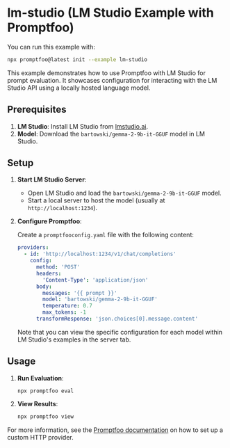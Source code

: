 # lm-studio (LM Studio Example with Promptfoo)

You can run this example with:

```bash
npx promptfoo@latest init --example lm-studio
```

This example demonstrates how to use Promptfoo with LM Studio for prompt evaluation. It showcases configuration for interacting with the LM Studio API using a locally hosted language model.

## Prerequisites

1. **LM Studio**: Install LM Studio from [lmstudio.ai](https://lmstudio.ai/).
2. **Model**: Download the `bartowski/gemma-2-9b-it-GGUF` model in LM Studio.

## Setup

1. **Start LM Studio Server**:

   - Open LM Studio and load the `bartowski/gemma-2-9b-it-GGUF` model.
   - Start a local server to host the model (usually at `http://localhost:1234`).

2. **Configure Promptfoo**:

   Create a `promptfooconfig.yaml` file with the following content:

   ```yaml
   providers:
     - id: 'http://localhost:1234/v1/chat/completions'
       config:
         method: 'POST'
         headers:
           'Content-Type': 'application/json'
         body:
           messages: '{{ prompt }}'
           model: 'bartowski/gemma-2-9b-it-GGUF'
           temperature: 0.7
           max_tokens: -1
         transformResponse: 'json.choices[0].message.content'
   ```

   Note that you can view the specific configuration for each model within LM Studio's examples in the server tab.

## Usage

1. **Run Evaluation**:

   ```
   npx promptfoo eval
   ```

2. **View Results**:

   ```sh
   npx promptfoo view
   ```

For more information, see the [Promptfoo documentation](https://www.promptfoo.dev/docs/providers/http) on how to set up a custom HTTP provider.

